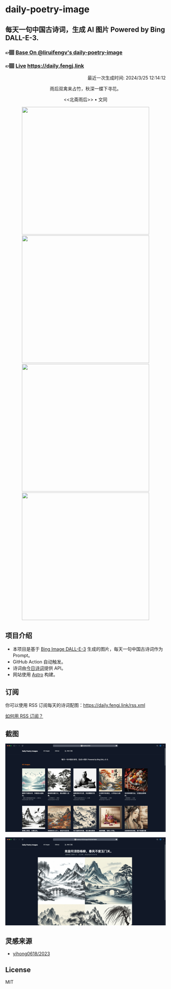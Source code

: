 
# daily-poetry-image

## 每天一句中国古诗词，生成 AI 图片 Powered by Bing DALL-E-3.

### 👉🏽 [Base On @liruifengv's daily-poetry-image](https://github.com/liruifengv/daily-poetry-image)

### 👉🏽 [Live](https://daily.fengj.link) https://daily.fengj.link

<p align="right">
  最近一次生成时间: 2024/3/25 12:14:12
</p>
<p align="center">
雨后双禽来占竹，秋深一蝶下寻花。
</p>
<p align="center">
<<北斋雨后>> • 文同
</p>
<p align="center">
<img src="https://tse4.mm.bing.net/th/id/OIG4.4kasiD3VMiKCfQil2nz9" height="400" width="400" />
<img src="https://tse2.mm.bing.net/th/id/OIG4.K_iQt1VMWrbMFNoi_kxT" height="400" width="400" />
<img src="https://tse4.mm.bing.net/th/id/OIG4.gVhMSLZUZ0pDGXijeaMi" height="400" width="400" />
<img src="https://tse3.mm.bing.net/th/id/OIG4.mFsJPPw6giVTLPsA_Cw9" height="400" width="400" />
</p>

## 项目介绍

-   本项目是基于 [Bing Image DALL-E-3](https://www.bing.com/images/create) 生成的图片，每天一句中国古诗词作为 Prompt。
-   GitHub Action 自动触发。
-   诗词由[今日诗词](https://www.jinrishici.com/)提供 API。
-   网站使用 [Astro](https://astro.build) 构建。

## 订阅

你可以使用 RSS 订阅每天的诗词配图：https://daily.fengj.link/rss.xml

[如何用 RSS 订阅？](https://zhuanlan.zhihu.com/p/55026716)

## 截图

![图片列表](./screenshots/Snipaste_2023-12-28_21-00-26.png)

![图片详情](./screenshots/Snipaste_2023-12-28_21-00-53.png)

## 灵感来源

-   [yihong0618/2023](https://github.com/yihong0618/2023)

## License

MIT
